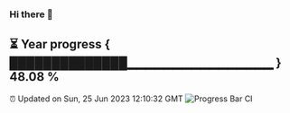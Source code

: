 ### Hi there 👋
⏳ Year progress { ██████████████▁▁▁▁▁▁▁▁▁▁▁▁▁▁▁▁ } 48.08 %
---
⏰ Updated on Sun, 25 Jun 2023 12:10:32 GMT
![Progress Bar CI](https://github.com/Moyi321/Moyi321/workflows/Progress%20Bar%20CI/badge.svg)
